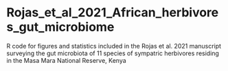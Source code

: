 # Rojas_et_al_2021_African_herbivores_gut_microbiome
R code for figures and statistics included in the Rojas et al. 2021 manuscript surveying the gut microbiota of 11 species of sympatric herbivores residing in the Masa Mara National Reserve, Kenya

